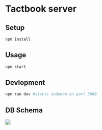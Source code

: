 # Tactbook server

## Setup

```sh
npm install
```


## Usage

```sh
npm start
```

## Devlopment

```sh
npm run dev #starts nodemon on port 3000
```

## DB Schema

![](https://www.lucidchart.com/publicSegments/view/084edbdc-6888-4d66-83d8-d7d93eba50c7/image.png)